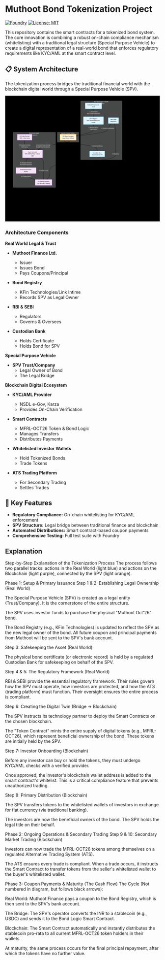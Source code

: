 # Muthoot Bond Tokenization Project

[![Foundry](https://img.shields.io/badge/Built%20with-Foundry-FFDB1C.svg)](https://getfoundry.sh/)
[![License: MIT](https://img.shields.io/badge/License-MIT-yellow.svg)](https://opensource.org/licenses/MIT)

This repository contains the smart contracts for a tokenized bond system. The core innovation is combining a robust on-chain compliance mechanism (whitelisting) with a traditional legal structure (Special Purpose Vehicle) to create a digital representation of a real-world bond that enforces regulatory requirements like KYC/AML at the smart contract level.

## 📋 System Architecture

The tokenization process bridges the traditional financial world with the blockchain digital world through a Special Purpose Vehicle (SPV).

![Tokenization Architecture](docs/architecture.png)

### Architecture Components

**Real World Legal & Trust**
- **Muthoot Finance Ltd.**  
  - Issuer
  - Issues Bond
  - Pays Coupons/Principal

- **Bond Registry**  
  - KFin Technologies/Link Intime
  - Records SPV as Legal Owner

- **RBI & SEBI**  
  - Regulators
  - Governs & Oversees

- **Custodian Bank**  
  - Holds Certificate
  - Holds Bond for SPV

**Special Purpose Vehicle**
- **SPV Trust/Company**  
  - Legal Owner of Bond
  - The Legal Bridge

**Blockchain Digital Ecosystem**
- **KYC/AML Provider**  
  - NSDL e-Gov, Karza
  - Provides On-Chain Verification

- **Smart Contracts**  
  - MFRL-OCT26 Token & Bond Logic
  - Manages Transfers
  - Distributes Payments

- **Whitelisted Investor Wallets**  
  - Hold Tokenized Bonds
  - Trade Tokens

- **ATS Trading Platform**  
  - For Secondary Trading
  - Settles Trades

## 🚀 Key Features

- **Regulatory Compliance:** On-chain whitelisting for KYC/AML enforcement
- **SPV Structure:** Legal bridge between traditional finance and blockchain
- **Automated Distributions:** Smart contract-based coupon payments
- **Comprehensive Testing:** Full test suite with Foundry


## Explanation 

Step-by-Step Explanation of the Tokenization Process
The process follows two parallel tracks: actions in the Real World (light blue) and actions on the Blockchain (light purple), connected by the SPV (light orange).

Phase 1: Setup & Primary Issuance
Step 1 & 2: Establishing Legal Ownership (Real World)

The Special Purpose Vehicle (SPV) is created as a legal entity (Trust/Company). It is the cornerstone of the entire structure.

The SPV uses investor funds to purchase the physical "Muthoot Oct'26" bond.

The Bond Registry (e.g., KFin Technologies) is updated to reflect the SPV as the new legal owner of the bond. All future coupon and principal payments from Muthoot will be sent to the SPV's bank account.

Step 3: Safekeeping the Asset (Real World)

The physical bond certificate (or electronic record) is held by a regulated Custodian Bank for safekeeping on behalf of the SPV.

Step 4 & 5: The Regulatory Framework (Real World)

RBI & SEBI provide the essential regulatory framework. Their rules govern how the SPV must operate, how investors are protected, and how the ATS (trading platform) must function. Their oversight ensures the entire process is compliant.

Step 6: Creating the Digital Twin (Bridge → Blockchain)

The SPV instructs its technology partner to deploy the Smart Contracts on the chosen blockchain.

The "Token Contract" mints the entire supply of digital tokens (e.g., MFRL-OCT26), which represent beneficial ownership of the bond. These tokens are initially held by the SPV.

Step 7: Investor Onboarding (Blockchain)

Before any investor can buy or hold the tokens, they must undergo KYC/AML checks with a verified provider.

Once approved, the investor's blockchain wallet address is added to the smart contract's whitelist. This is a critical compliance feature that prevents unauthorized trading.

Step 8: Primary Distribution (Blockchain)

The SPV transfers tokens to the whitelisted wallets of investors in exchange for fiat currency (via traditional banking).

The investors are now the beneficial owners of the bond. The SPV holds the legal title on their behalf.

Phase 2: Ongoing Operations & Secondary Trading
Step 9 & 10: Secondary Market Trading (Blockchain)

Investors can now trade the MFRL-OCT26 tokens among themselves on a regulated Alternative Trading System (ATS).

The ATS ensures every trade is compliant. When a trade occurs, it instructs the Smart Contract to transfer tokens from the seller's whitelisted wallet to the buyer's whitelisted wallet.

Phase 3: Coupon Payments & Maturity (The Cash Flow)
The Cycle (Not numbered in diagram, but follows black arrows):

Real World: Muthoot Finance pays a coupon to the Bond Registry, which is then sent to the SPV's bank account.

The Bridge: The SPV's operator converts the INR to a stablecoin (e.g., USDC) and sends it to the Bond Logic Smart Contract.

Blockchain: The Smart Contract automatically and instantly distributes the stablecoin pro-rata to all current MFRL-OCT26 token holders in their wallets.

At maturity, the same process occurs for the final principal repayment, after which the tokens have no further value.

